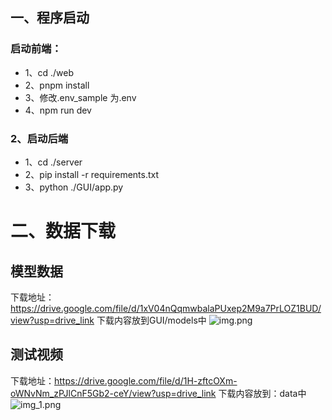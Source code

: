 
## 一、程序启动
### 启动前端：
- 1、cd ./web
- 2、pnpm install
- 3、修改.env_sample 为.env
- 4、npm run dev

### 2、启动后端
- 1、cd ./server
- 2、pip install -r requirements.txt
- 3、python ./GUI/app.py


# 二、数据下载
## 模型数据
下载地址：https://drive.google.com/file/d/1xV04nQqmwbalaPUxep2M9a7PrLOZ1BUD/view?usp=drive_link
下载内容放到GUI/models中
![img.png](img.png)

## 测试视频
下载地址：https://drive.google.com/file/d/1H-zftcOXm-oWNvNm_zPJlCnF5Gb2-ceY/view?usp=drive_link
下载内容放到：data中
![img_1.png](img_1.png)
